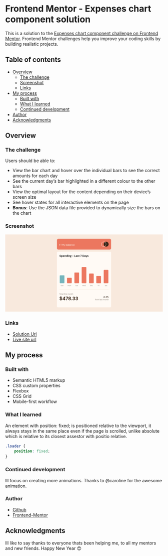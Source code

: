 # Frontend Mentor - Expenses chart component solution

This is a solution to the [Expenses chart component challenge on Frontend Mentor](https://www.frontendmentor.io/challenges/expenses-chart-component-e7yJBUdjwt). Frontend Mentor challenges help you improve your coding skills by building realistic projects. 

## Table of contents

- [Overview](#overview)
  - [The challenge](#the-challenge)
  - [Screenshot](#screenshot)
  - [Links](#links)
- [My process](#my-process)
  - [Built with](#built-with)
  - [What I learned](#what-i-learned)
  - [Continued development](#continued-development)
- [Author](#author)
- [Acknowledgments](#acknowledgments)

## Overview

### The challenge

Users should be able to:

- View the bar chart and hover over the individual bars to see the correct amounts for each day
- See the current day’s bar highlighted in a different colour to the other bars
- View the optimal layout for the content depending on their device’s screen size
- See hover states for all interactive elements on the page
- **Bonus**: Use the JSON data file provided to dynamically size the bars on the chart

### Screenshot

![](./images/Screenshot%202022-12-25%20at%2012-48-04%20Frontend%20Mentor%20Expenses%20chart%20component.png)


### Links

- [Solution Url](https://github.com/ikennarichard/Expenses-chart-component)
- [Live site url](https://ikennarichard.github.io/Expenses-chart-component/)

## My process

### Built with

- Semantic HTML5 markup
- CSS custom properties
- Flexbox
- CSS Grid
- Mobile-first workflow

### What I learned

An element with position: fixed; is positioned relative to the viewport, it always stays in the same place even if the page is scrolled, unlike absolute which is relative to its closest assestor with positio relative.


```css
.loader {
    position: fixed;
}
```

### Continued development

Ill focus on creating more animations. Thanks to @caroline for the awesome animation.


### Author

- [Github](https://github.com/ikennarichard)
- [Frontend-Mentor](https://www.frontendmentor.io/ikennarichard)

## Acknowledgments

Ill like to say thanks to everyone thats been helping me, to all my mentors and new friends. Happy New Year 😍
